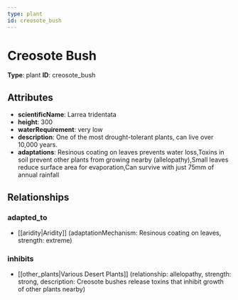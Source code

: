 ```yaml
---
type: plant
id: creosote_bush
---
```


# Creosote Bush

**Type**: plant
**ID**: creosote_bush

## Attributes

- **scientificName**: Larrea tridentata
- **height**: 300
- **waterRequirement**: very low
- **description**: One of the most drought-tolerant plants, can live over 10,000 years.
- **adaptations**: Resinous coating on leaves prevents water loss,Toxins in soil prevent other plants from growing nearby (allelopathy),Small leaves reduce surface area for evaporation,Can survive with just 75mm of annual rainfall

## Relationships

### adapted_to

- [[aridity|Aridity]] (adaptationMechanism: Resinous coating on leaves, strength: extreme)

### inhibits

- [[other_plants|Various Desert Plants]] (relationship: allelopathy, strength: strong, description: Creosote bushes release toxins that inhibit growth of other plants nearby)

